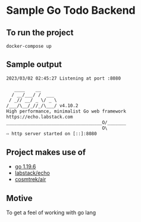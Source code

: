 # Sample Go Todo Backend

## To run the project

`docker-compose up`

## Sample output

```txt
2023/03/02 02:45:27 Listening at port :8080

   ____    __
  / __/___/ /  ___
 / _// __/ _ \/ _ \
/___/\__/_//_/\___/ v4.10.2
High performance, minimalist Go web framework
https://echo.labstack.com
____________________________________O/_______
                                    O\
⇨ http server started on [::]:8080
```

## Project makes use of

- [go 1.19.6](https://go.dev/dl/#go1.19.6)
- [labstack/echo](https://github.com/labstack/echo)
- [cosmtrek/air](https://github.com/cosmtrek/air)

## Motive

To get a feel of working with go lang
